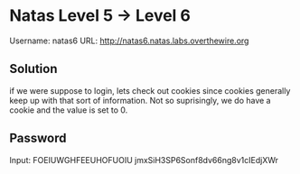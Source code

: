 # Natas Level 5 → Level 6
Username: natas6
URL:      http://natas6.natas.labs.overthewire.org

## Solution
if we were suppose to login, lets check out cookies since cookies generally keep up with that sort of information. Not so suprisingly, we do have a cookie and the value is set to 0.

## Password
Input: FOEIUWGHFEEUHOFUOIU
jmxSiH3SP6Sonf8dv66ng8v1cIEdjXWr